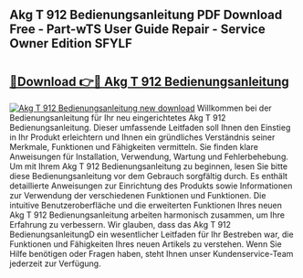 ## Akg T 912 Bedienungsanleitung PDF Download Free - Part-wTS User Guide Repair - Service Owner Edition SFYLF

# <h2><a href="http://df1lct.blite.top/?on=Akg+T+912+Bedienungsanleitung">🔗Download 👉🔴 Akg T 912 Bedienungsanleitung</a></h2>

[![Akg T 912 Bedienungsanleitung new download](https://i.imgur.com/lujVjoI.png)](http://df1lct.blite.top/?on=Akg+T+912+Bedienungsanleitung)
Willkommen bei der Bedienungsanleitung für Ihr neu eingerichtetes Akg T 912 Bedienungsanleitung. Dieser umfassende Leitfaden soll Ihnen den Einstieg in Ihr Produkt erleichtern und Ihnen ein gründliches Verständnis seiner Merkmale, Funktionen und Fähigkeiten vermitteln. Sie finden klare Anweisungen für Installation, Verwendung, Wartung und Fehlerbehebung. Um mit Ihrem Akg T 912 Bedienungsanleitung zu beginnen, lesen Sie bitte diese Bedienungsanleitung vor dem Gebrauch sorgfältig durch. Es enthält detaillierte Anweisungen zur Einrichtung des Produkts sowie Informationen zur Verwendung der verschiedenen Funktionen und Funktionen. Die intuitive Benutzeroberfläche und die erweiterten Funktionen Ihres neuen Akg T 912 Bedienungsanleitung arbeiten harmonisch zusammen, um Ihre Erfahrung zu verbessern. Wir glauben, dass das Akg T 912 BedienungsanleitungD ein wesentlicher Leitfaden für Ihr Bestreben war, die Funktionen und Fähigkeiten Ihres neuen Artikels zu verstehen. Wenn Sie Hilfe benötigen oder Fragen haben, steht Ihnen unser Kundenservice-Team jederzeit zur Verfügung.
